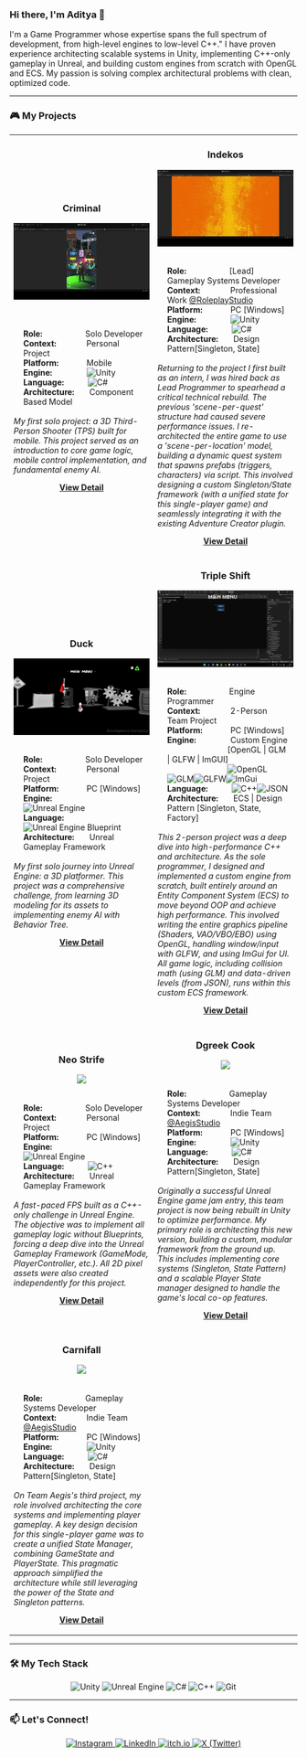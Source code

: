 ### Hi there, I'm Aditya 👋

I'm a Game Programmer whose expertise spans the full spectrum of development, from high-level engines to low-level C++." I have proven experience architecting scalable systems in Unity, implementing C++-only gameplay in Unreal, and building custom engines from scratch with OpenGL and ECS. My passion is solving complex architectural problems with clean, optimized code.

---

### 🎮 My Projects

<table>
  <tr>
    <td width="50%">
      <h3 align="center">Criminal</h3>
      <p align="center">
        <a>
          <img src="games/criminal/criminal-gif.gif" width="100%"/>
        </a>
        <br />
        <br><br> <div align="left" style="width: 90%; margin: 0 auto; padding-left: 10px;">
          <strong>Role:</strong>&nbsp;&nbsp;&nbsp;&nbsp;&nbsp;&nbsp;&nbsp;&nbsp;&nbsp;&nbsp;&nbsp;&nbsp;&nbsp;&nbsp;&nbsp;&nbsp;&nbsp;&nbsp;&nbsp; Solo Developer
          <br>
          <strong>Context:</strong>&nbsp;&nbsp;&nbsp;&nbsp;&nbsp;&nbsp;&nbsp;&nbsp;&nbsp;&nbsp;&nbsp;&nbsp;&nbsp; Personal Project
          <br>
          <strong>Platform:</strong>&nbsp;&nbsp;&nbsp;&nbsp;&nbsp;&nbsp;&nbsp;&nbsp;&nbsp;&nbsp;&nbsp;&nbsp; Mobile
          <br>
          <strong>Engine:</strong>&nbsp;&nbsp;&nbsp;&nbsp;&nbsp;&nbsp;&nbsp;&nbsp;&nbsp;&nbsp;&nbsp;&nbsp;&nbsp;&nbsp;&nbsp;
            <img src="https://img.shields.io/badge/Unity-FFFFFF?style=for-the-badge&logo=unity&logoColor=black" alt="Unity" height="25" />
          <br>
          <strong>Language:</strong>&nbsp;&nbsp;&nbsp;&nbsp;&nbsp;&nbsp;&nbsp;&nbsp;&nbsp;&nbsp;
            <img src="https://img.shields.io/badge/C%23-239120?style=for-the-badge&logo=c-sharp&logoColor=white" alt="C#" height="25" />
          <br>
          <strong>Architecture:</strong>&nbsp;&nbsp;&nbsp;&nbsp;&nbsp;&nbsp; Component Based Model
        </div>
        <br />
      <em>My first solo project: a 3D Third-Person Shooter (TPS) built for mobile. This project served as an introduction to core game logic, mobile control implementation, and fundamental enemy AI.</em>
        <p align="center">
          <a href="games/criminal/Criminal.md" target="_blank">
            <b>View Detail</b>
          </a> 
        </p>
      </p>
    </td>
    <td width="50%">
      <h3 align="center">Indekos</h3>
       <p align="center">
        <a>
          <img src="games/indekos/indekos-gif.gif" width="100%"/>
        </a>
        <br><br> <div align="left" style="width: 90%; margin: 0 auto; padding-left: 10px;">
          <strong>Role:</strong>&nbsp;&nbsp;&nbsp;&nbsp;&nbsp;&nbsp;&nbsp;&nbsp;&nbsp;&nbsp;&nbsp;&nbsp;&nbsp;&nbsp;&nbsp;&nbsp;&nbsp;&nbsp;&nbsp; [Lead] Gameplay Systems Developer
          <br>
          <strong>Context:</strong>&nbsp;&nbsp;&nbsp;&nbsp;&nbsp;&nbsp;&nbsp;&nbsp;&nbsp;&nbsp;&nbsp;&nbsp;&nbsp; Professional Work <a href="https://www.instagram.com/roleplaystudio" target="_blank">@RoleplayStudio</a>
          <br>
          <strong>Platform:</strong>&nbsp;&nbsp;&nbsp;&nbsp;&nbsp;&nbsp;&nbsp;&nbsp;&nbsp;&nbsp;&nbsp;&nbsp; PC [Windows]
          <br>
          <strong>Engine:</strong>&nbsp;&nbsp;&nbsp;&nbsp;&nbsp;&nbsp;&nbsp;&nbsp;&nbsp;&nbsp;&nbsp;&nbsp;&nbsp;&nbsp;&nbsp;
            <img src="https://img.shields.io/badge/Unity-FFFFFF?style=for-the-badge&logo=unity&logoColor=black" alt="Unity" height="25" />
          <br>
          <strong>Language:</strong>&nbsp;&nbsp;&nbsp;&nbsp;&nbsp;&nbsp;&nbsp;&nbsp;&nbsp;&nbsp;
            <img src="https://img.shields.io/badge/C%23-239120?style=for-the-badge&logo=c-sharp&logoColor=white" alt="C#" height="25" />
          <br>
          <strong>Architecture:</strong>&nbsp;&nbsp;&nbsp;&nbsp;&nbsp;&nbsp; Design Pattern[Singleton, State]
        </div>
        <br />
      <em>Returning to the project I first built as an intern, I was hired back as Lead Programmer to spearhead a critical technical rebuild. The previous 'scene-per-quest' structure had caused severe performance issues. I re-architected the entire game to use a 'scene-per-location' model, building a dynamic quest system that spawns prefabs (triggers, characters) via script. This involved designing a custom Singleton/State framework (with a unified state for this single-player game) and seamlessly integrating it with the existing Adventure Creator plugin.</em>
        <p align="center">
          <a href="games/indekos/Indekos.md" target="_blank">
            <b>View Detail</b>
          </a> 
        </p>
      </p>
    </td>
  </tr>
  <tr>
    <td width="50%">
        <h3 align="center">Duck</h3>
         <p align="center">
          <a>
            <img src="games/duck/duck-gif.gif" width="100%"/>
          </a>
          <br><br> <div align="left" style="width: 90%; margin: 0 auto; padding-left: 10px;">
          <strong>Role:</strong>&nbsp;&nbsp;&nbsp;&nbsp;&nbsp;&nbsp;&nbsp;&nbsp;&nbsp;&nbsp;&nbsp;&nbsp;&nbsp;&nbsp;&nbsp;&nbsp;&nbsp;&nbsp;&nbsp; Solo Developer
          <br>
          <strong>Context:</strong>&nbsp;&nbsp;&nbsp;&nbsp;&nbsp;&nbsp;&nbsp;&nbsp;&nbsp;&nbsp;&nbsp;&nbsp;&nbsp; Personal Project
          <br>
          <strong>Platform:</strong>&nbsp;&nbsp;&nbsp;&nbsp;&nbsp;&nbsp;&nbsp;&nbsp;&nbsp;&nbsp;&nbsp;&nbsp; PC [Windows]
          <br>
          <strong>Engine:</strong>&nbsp;&nbsp;&nbsp;&nbsp;&nbsp;&nbsp;&nbsp;&nbsp;&nbsp;&nbsp;&nbsp;&nbsp;&nbsp;&nbsp;&nbsp;
            <img src="https://img.shields.io/badge/Unreal%20Engine-313131?style=for-the-badge&logo=unrealengine&logoColor=white" alt="Unreal Engine" height="25" />
          <br>
          <strong>Language:</strong>&nbsp;&nbsp;&nbsp;&nbsp;&nbsp;&nbsp;&nbsp;&nbsp;&nbsp;&nbsp;
            <img src="https://img.shields.io/badge/Blueprint-0D7BFF?style=for-the-badge&logo=unrealengine&logoColor=white" alt="Unreal Engine Blueprint" height="25" />
          <br>
          <strong>Architecture:</strong>&nbsp;&nbsp;&nbsp;&nbsp;&nbsp;&nbsp; Unreal Gameplay Framework
        </div>
        <br />
      <em>My first solo journey into Unreal Engine: a 3D platformer. This project was a comprehensive challenge, from learning 3D modeling for its assets to implementing enemy AI with Behavior Tree.</em>
          <p align="center">
            <a href="games/duck/Duck.md" target="_blank">
              <b>View Detail</b>
            </a> 
          </p>
        </p>
      </td>
  <td width="50%">
      <h3 align="center">Triple Shift</h3>
       <p align="center">
        <a>
          <img src="games/triple-shift/tripleshift-gif.gif" width="100%"/>
        </a>
        <br><br> <div align="left" style="width: 90%; margin: 0 auto; padding-left: 10px;">
          <strong>Role:</strong>&nbsp;&nbsp;&nbsp;&nbsp;&nbsp;&nbsp;&nbsp;&nbsp;&nbsp;&nbsp;&nbsp;&nbsp;&nbsp;&nbsp;&nbsp;&nbsp;&nbsp;&nbsp;&nbsp; Engine Programmer
          <br>
          <strong>Context:</strong>&nbsp;&nbsp;&nbsp;&nbsp;&nbsp;&nbsp;&nbsp;&nbsp;&nbsp;&nbsp;&nbsp;&nbsp;&nbsp; 2-Person Team Project
          <br>
          <strong>Platform:</strong>&nbsp;&nbsp;&nbsp;&nbsp;&nbsp;&nbsp;&nbsp;&nbsp;&nbsp;&nbsp;&nbsp;&nbsp; PC [Windows]
          <br>
          <strong>Engine:</strong>&nbsp;&nbsp;&nbsp;&nbsp;&nbsp;&nbsp;&nbsp;&nbsp;&nbsp;&nbsp;&nbsp;&nbsp;&nbsp;&nbsp;&nbsp;
            Custom Engine <br>&nbsp;&nbsp;&nbsp;&nbsp;&nbsp;&nbsp;&nbsp;&nbsp;&nbsp;&nbsp;&nbsp;&nbsp;&nbsp;&nbsp;&nbsp;&nbsp;&nbsp;&nbsp;&nbsp;&nbsp;&nbsp;&nbsp;&nbsp;&nbsp;&nbsp;&nbsp;&nbsp; [OpenGL | GLM | GLFW | ImGUI] 
<br>&nbsp;&nbsp;&nbsp;&nbsp;&nbsp;&nbsp;&nbsp;&nbsp;&nbsp;&nbsp;&nbsp;&nbsp;&nbsp;&nbsp;&nbsp;&nbsp;&nbsp;&nbsp;&nbsp;&nbsp;&nbsp;&nbsp;&nbsp;&nbsp;&nbsp;&nbsp;&nbsp; <img src="https://img.shields.io/badge/OpenGL-5586A4?style=for-the-badge&logo=opengl&logoColor=white" alt="OpenGL" height="25" /><img src="https://img.shields.io/badge/GLM-00599C?style=for-the-badge" alt="GLM" height="25" /><img src="https://img.shields.io/badge/GLFW-FFFFFF?style=for-the-badge&logo=glfw&logoColor=black" alt="GLFW" height="25" /><img src="https://img.shields.io/badge/ImGui-F06900?style=for-the-badge" alt="ImGui" height="25" />
          <br>
          <strong>Language:</strong>&nbsp;&nbsp;&nbsp;&nbsp;&nbsp;&nbsp;&nbsp;&nbsp;&nbsp;&nbsp;
            <img src="https://img.shields.io/badge/C%2B%2B-00599C?style=for-the-badge&logo=c%2B%2B&logoColor=white" alt="C++" height="25" /><img src="https://img.shields.io/badge/JSON-000000?style=for-the-badge&logo=json&logoColor=white" alt="JSON" height="25" />
          <br>
          <strong>Architecture:</strong>&nbsp;&nbsp;&nbsp;&nbsp;&nbsp;&nbsp; ECS | Design Pattern [Singleton, State, Factory]
        </div>
        <br />
      <em>This 2-person project was a deep dive into high-performance C++ and architecture. As the sole programmer, I designed and implemented a custom engine from scratch, built entirely around an Entity Component System (ECS) to move beyond OOP and achieve high performance. This involved writing the entire graphics pipeline (Shaders, VAO/VBO/EBO) using OpenGL, handling window/input with GLFW, and using ImGui for UI. All game logic, including collision math (using GLM) and data-driven levels (from JSON), runs within this custom ECS framework.</em>
        <p align="center">
          <a href="games/triple-shift/TripleShift.md" target="_blank">
            <b>View Detail</b>
          </a> 
        </p>
      </p>
    </td>
  </tr>
  <tr>
    <td width="50%">
        <h3 align="center">Neo Strife</h3>
         <p align="center">
          <a>
            <img src="games/neo-strife/neostrife-gif.gif" width="100%"/>
          </a>
          <br><br> <div align="left" style="width: 90%; margin: 0 auto; padding-left: 10px;">
          <strong>Role:</strong>&nbsp;&nbsp;&nbsp;&nbsp;&nbsp;&nbsp;&nbsp;&nbsp;&nbsp;&nbsp;&nbsp;&nbsp;&nbsp;&nbsp;&nbsp;&nbsp;&nbsp;&nbsp;&nbsp; Solo Developer
          <br>
          <strong>Context:</strong>&nbsp;&nbsp;&nbsp;&nbsp;&nbsp;&nbsp;&nbsp;&nbsp;&nbsp;&nbsp;&nbsp;&nbsp;&nbsp; Personal Project
          <br>
          <strong>Platform:</strong>&nbsp;&nbsp;&nbsp;&nbsp;&nbsp;&nbsp;&nbsp;&nbsp;&nbsp;&nbsp;&nbsp;&nbsp; PC [Windows]
          <br>
          <strong>Engine:</strong>&nbsp;&nbsp;&nbsp;&nbsp;&nbsp;&nbsp;&nbsp;&nbsp;&nbsp;&nbsp;&nbsp;&nbsp;&nbsp;&nbsp;&nbsp;
            <img src="https://img.shields.io/badge/Unreal%20Engine-313131?style=for-the-badge&logo=unrealengine&logoColor=white" alt="Unreal Engine" height="25" />
          <br>
          <strong>Language:</strong>&nbsp;&nbsp;&nbsp;&nbsp;&nbsp;&nbsp;&nbsp;&nbsp;&nbsp;&nbsp;
            <img src="https://img.shields.io/badge/C%2B%2B-00599C?style=for-the-badge&logo=c%2B%2B&logoColor=white" alt="C++" height="25" />
          <br>
          <strong>Architecture:</strong>&nbsp;&nbsp;&nbsp;&nbsp;&nbsp;&nbsp; Unreal Gameplay Framework
        </div>
        <br />
      <em>A fast-paced FPS built as a C++-only challenge in Unreal Engine. The objective was to implement all gameplay logic without Blueprints, forcing a deep dive into the Unreal Gameplay Framework (GameMode, PlayerController, etc.). All 2D pixel assets were also created independently for this project.</em>
          <p align="center">
            <a href="games/neo-strife/NeoStrife.md" target="_blank">
              <b>View Detail</b>
            </a> 
          </p>
        </p>
      </td>
  <td width="50%">
      <h3 align="center">Dgreek Cook</h3>
       <p align="center">
        <a>
          <img src="games/dgreek-cook/dgreekcook-gif.gif" width="100%"/>
        </a>
        <br><br> <div align="left" style="width: 90%; margin: 0 auto; padding-left: 10px;">
          <strong>Role:</strong>&nbsp;&nbsp;&nbsp;&nbsp;&nbsp;&nbsp;&nbsp;&nbsp;&nbsp;&nbsp;&nbsp;&nbsp;&nbsp;&nbsp;&nbsp;&nbsp;&nbsp;&nbsp;&nbsp; Gameplay Systems Developer
          <br>
          <strong>Context:</strong>&nbsp;&nbsp;&nbsp;&nbsp;&nbsp;&nbsp;&nbsp;&nbsp;&nbsp;&nbsp;&nbsp;&nbsp;&nbsp; Indie Team <a href="https://www.instagram.com/aegis_studioo" target="_blank">@AegisStudio</a>
          <br>
          <strong>Platform:</strong>&nbsp;&nbsp;&nbsp;&nbsp;&nbsp;&nbsp;&nbsp;&nbsp;&nbsp;&nbsp;&nbsp;&nbsp; PC [Windows]
          <br>
          <strong>Engine:</strong>&nbsp;&nbsp;&nbsp;&nbsp;&nbsp;&nbsp;&nbsp;&nbsp;&nbsp;&nbsp;&nbsp;&nbsp;&nbsp;&nbsp;&nbsp;
            <img src="https://img.shields.io/badge/Unity-FFFFFF?style=for-the-badge&logo=unity&logoColor=black" alt="Unity" height="25" />
          <br>
          <strong>Language:</strong>&nbsp;&nbsp;&nbsp;&nbsp;&nbsp;&nbsp;&nbsp;&nbsp;&nbsp;&nbsp;
            <img src="https://img.shields.io/badge/C%23-239120?style=for-the-badge&logo=c-sharp&logoColor=white" alt="C#" height="25" />
          <br>
          <strong>Architecture:</strong>&nbsp;&nbsp;&nbsp;&nbsp;&nbsp;&nbsp; Design Pattern[Singleton, State]
        </div>
        <br />
      <em>Originally a successful Unreal Engine game jam entry, this team project is now being rebuilt in Unity to optimize performance. My primary role is architecting this new version, building a custom, modular framework from the ground up. This includes implementing core systems (Singleton, State Pattern) and a scalable Player State manager designed to handle the game's local co-op features.</em>
        <p align="center">
          <a href="games/dgreek-cook/DGreekCook.md" target="_blank">
            <b>View Detail</b>
          </a> 
        </p>
      </p>
    </td>
  </tr>
  <tr>
    <td width="50%">
        <h3 align="center">Carnifall</h3>
         <p align="center">
          <a>
            <img src="games/carnifall/carnifall-gif.gif" width="100%"/>
          </a>
          <br><br> <div align="left" style="width: 90%; margin: 0 auto; padding-left: 10px;">
          <strong>Role:</strong>&nbsp;&nbsp;&nbsp;&nbsp;&nbsp;&nbsp;&nbsp;&nbsp;&nbsp;&nbsp;&nbsp;&nbsp;&nbsp;&nbsp;&nbsp;&nbsp;&nbsp;&nbsp;&nbsp; Gameplay Systems Developer
          <br>
          <strong>Context:</strong>&nbsp;&nbsp;&nbsp;&nbsp;&nbsp;&nbsp;&nbsp;&nbsp;&nbsp;&nbsp;&nbsp;&nbsp;&nbsp; Indie Team <a href="https://www.instagram.com/aegis_studioo" target="_blank">@AegisStudio</a>
          <br>
          <strong>Platform:</strong>&nbsp;&nbsp;&nbsp;&nbsp;&nbsp;&nbsp;&nbsp;&nbsp;&nbsp;&nbsp;&nbsp;&nbsp; PC [Windows]
          <br>
          <strong>Engine:</strong>&nbsp;&nbsp;&nbsp;&nbsp;&nbsp;&nbsp;&nbsp;&nbsp;&nbsp;&nbsp;&nbsp;&nbsp;&nbsp;&nbsp;&nbsp;
            <img src="https://img.shields.io/badge/Unity-FFFFFF?style=for-the-badge&logo=unity&logoColor=black" alt="Unity" height="25" />
          <br>
          <strong>Language:</strong>&nbsp;&nbsp;&nbsp;&nbsp;&nbsp;&nbsp;&nbsp;&nbsp;&nbsp;&nbsp;
            <img src="https://img.shields.io/badge/C%23-239120?style=for-the-badge&logo=c-sharp&logoColor=white" alt="C#" height="25" />
          <br>
          <strong>Architecture:</strong>&nbsp;&nbsp;&nbsp;&nbsp;&nbsp;&nbsp; Design Pattern[Singleton, State]
        </div>
        <br />
      <em>On Team Aegis's third project, my role involved architecting the core systems and implementing player gameplay. A key design decision for this single-player game was to create a unified State Manager, combining GameState and PlayerState. This pragmatic approach simplified the architecture while still leveraging the power of the State and Singleton patterns.</em>
          <p align="center">
            <a href="games/carnifall/Carnifall.md" target="_blank">
              <b>View Detail</b>
            </a> 
          </p>
        </p>
      </td>
  </tr>
</table>

---

### 🛠️ My Tech Stack

<p align="center">
  <img src="https://img.shields.io/badge/Unity-FFFFFF?style=for-the-badge&logo=unity&logoColor=black" alt="Unity"/>
  <img src="https://img.shields.io/badge/Unreal%20Engine-313131?style=for-the-badge&logo=unrealengine&logoColor=white" alt="Unreal Engine"/>
  <img src="https://img.shields.io/badge/C%23-239120?style=for-the-badge&logo=c-sharp&logoColor=white" alt="C#"/>
  <img src="https://img.shields.io/badge/C%2B%2B-00599C?style=for-the-badge&logo=c%2B%2B&logoColor=white" alt="C++"/>
  <img src="https://img.shields.io/badge/Git-F05032?style=for-the-badge&logo=git&logoColor=white" alt="Git"/>
</p>

---

### 📫 Let's Connect!

<p align="center">
  <a href="https://www.instagram.com/ya.aditt_/">
    <img src="https://img.shields.io/badge/Instagram-E4405F?style=for-the-badge&logo=instagram&logoColor=white" alt="Instagram"/>
  </a>
  <a href="https://www.linkedin.com/in/aditya-muhammad-ifanrus-a55948332/">
    <img src="https://img.shields.io/badge/LinkedIn-0077B5?style=for-the-badge&logo=linkedin&logoColor=white" alt="LinkedIn"/>
  </a>
  <a href="https://aditya-muhammad-ifanrus.itch.io/">
    <img src="https://img.shields.io/badge/itch.io-FA5C5C?style=for-the-badge&logo=itchdotio&logoColor=white" alt="itch.io"/>
  </a>
  <a href="https://x.com/x_Aditt">
    <img src="https://img.shields.io/badge/X-000000?style=for-the-badge&logo=x&logoColor=white" alt="X (Twitter)"/>
  </a>
</p>
